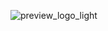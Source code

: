 ![preview_logo_light](https://github.com/Tong057/GymBro/assets/130866438/ee631ed8-e243-4e57-8497-92435c3c0cf2)
